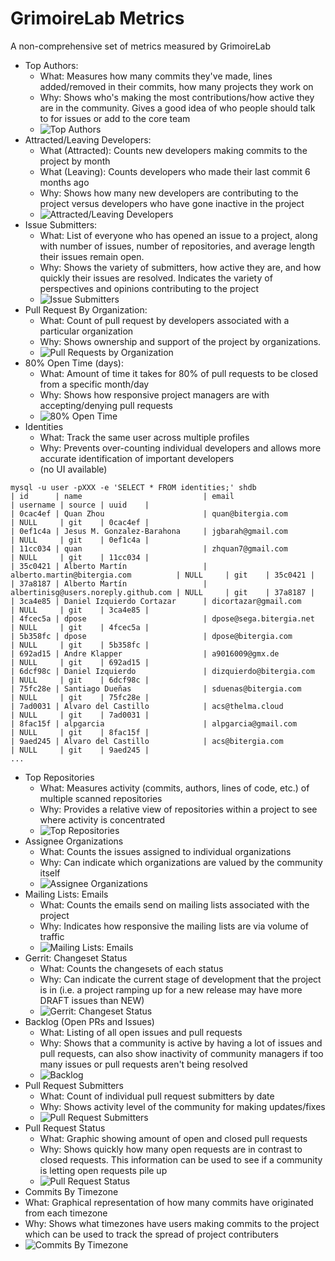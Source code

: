 # GrimoireLab Metrics

A non-comprehensive set of metrics measured by GrimoireLab

* Top Authors:
  * What: Measures how many commits they've made, lines added/removed in their commits, how many projects they work on
  * Why: Shows who's making the most contributions/how active they are in the community. Gives a good idea of who people should talk to for issues or add to the core team
  * ![Top Authors](images/top-authors.png)
* Attracted/Leaving Developers:
  * What (Attracted): Counts new developers making commits to the project by month
  * What (Leaving): Counts developers who made their last commit 6 months ago
  * Why: Shows how many new developers are contributing to the project versus developers who have gone inactive in the project
  * ![Attracted/Leaving Developers](images/attracted-inactive.png)
* Issue Submitters:
  * What: List of everyone who has opened an issue to a project, along with number of issues, number of repositories, and average length their issues remain open.
  * Why: Shows the variety of submitters, how active they are, and how quickly their issues are resolved. Indicates the variety of perspectives and opinions contributing to the project
  * ![Issue Submitters](images/issue-submitters.png)
* Pull Request By Organization:
  * What: Count of pull request by developers associated with a particular organization
  * Why: Shows ownership and support of the project by organizations.
  * ![Pull Requests by Organization](images/pull-req-org.png)
* 80% Open Time (days):
  * What: Amount of time it takes for 80% of pull requests to be closed from a specific month/day
  * Why: Shows how responsive project managers are with accepting/denying pull requests
  * ![80% Open Time](images/80-percent-open-time.png)
* Identities
  * What: Track the same user across multiple profiles
  * Why: Prevents over-counting individual developers and allows more accurate identification of important developers
  * (no UI available)
```
mysql -u user -pXXX -e 'SELECT * FROM identities;' shdb
| id      | name                           | email                                | username | source | uuid    |
| 0cac4ef | Quan Zhou                      | quan@bitergia.com                    | NULL     | git    | 0cac4ef |
| 0ef1c4a | Jesus M. Gonzalez-Barahona     | jgbarah@gmail.com                    | NULL     | git    | 0ef1c4a |
| 11cc034 | quan                           | zhquan7@gmail.com                    | NULL     | git    | 11cc034 |
| 35c0421 | Alberto Martín                 | alberto.martin@bitergia.com          | NULL     | git    | 35c0421 |
| 37a8187 | Alberto Martín                 | albertinisg@users.noreply.github.com | NULL     | git    | 37a8187 |
| 3ca4e85 | Daniel Izquierdo Cortazar      | dicortazar@gmail.com                 | NULL     | git    | 3ca4e85 |
| 4fcec5a | dpose                          | dpose@sega.bitergia.net              | NULL     | git    | 4fcec5a |
| 5b358fc | dpose                          | dpose@bitergia.com                   | NULL     | git    | 5b358fc |
| 692ad15 | Andre Klapper                  | a9016009@gmx.de                      | NULL     | git    | 692ad15 |
| 6dcf98c | Daniel Izquierdo               | dizquierdo@bitergia.com              | NULL     | git    | 6dcf98c |
| 75fc28e | Santiago Dueñas                | sduenas@bitergia.com                 | NULL     | git    | 75fc28e |
| 7ad0031 | Alvaro del Castillo            | acs@thelma.cloud                     | NULL     | git    | 7ad0031 |
| 8fac15f | alpgarcia                      | alpgarcia@gmail.com                  | NULL     | git    | 8fac15f |
| 9aed245 | Alvaro del Castillo            | acs@bitergia.com                     | NULL     | git    | 9aed245 |
...
```
* Top Repositories
  * What: Measures activity (commits, authors, lines of code, etc.) of multiple scanned repositories
  * Why: Provides a relative view of repositories within a project to see where activity is concentrated
  * ![Top Repositories](images/top-repos.png)
* Assignee Organizations
  * What: Counts the issues assigned to individual organizations
  * Why: Can indicate which organizations are valued by the community itself
  * ![Assignee Organizations](images/assignee-orgs.png)
* Mailing Lists: Emails
  * What: Counts the emails send on mailing lists associated with the project
  * Why: Indicates how responsive the mailing lists are via volume of traffic
  * ![Mailing Lists: Emails](images/mailing-lists.png)
* Gerrit: Changeset Status
  * What: Counts the changesets of each status
  * Why: Can indicate the current stage of development that the project is in (i.e. a project ramping up for a new release may have more DRAFT issues than NEW)
  * ![Gerrit: Changeset Status](images/gerrit-status.png)
* Backlog (Open PRs and Issues)
  * What: Listing of all open issues and pull requests
  * Why: Shows that a community is active by having a lot of issues and pull requests, can also show inactivity of community managers if too many issues or pull requests aren't being resolved
  * ![Backlog](images/backlog.png)
* Pull Request Submitters
  * What: Count of individual pull request submitters by date
  * Why: Shows activity level of the community for making updates/fixes
  * ![Pull Request Submitters](images/pull-request-submitters.png)
* Pull Request Status
  * What: Graphic showing amount of open and closed pull requests
  * Why: Shows quickly how many open requests are in contrast to closed requests. This information can be used to see if a community is letting open requests pile up
  * ![Pull Request Status](images/pull-status.png)
 * Commits By Timezone
  * What: Graphical representation of how many commits have originated from each timezone
  * Why: Shows what timezones have users making commits to the project which can be used to track the spread of project contributers
  * ![Commits By Timezone](images/commits-timezone.png)
